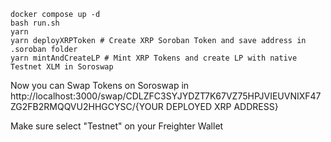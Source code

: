 ```
docker compose up -d
bash run.sh
yarn
yarn deployXRPToken # Create XRP Soroban Token and save address in .soroban folder
yarn mintAndCreateLP # Mint XRP Tokens and create LP with native Testnet XLM in Soroswap
```

Now you can Swap Tokens on Soroswap in 
http://localhost:3000/swap/CDLZFC3SYJYDZT7K67VZ75HPJVIEUVNIXF47ZG2FB2RMQQVU2HHGCYSC/{YOUR DEPLOYED XRP ADDRESS}

Make sure select "Testnet" on your Freighter Wallet

